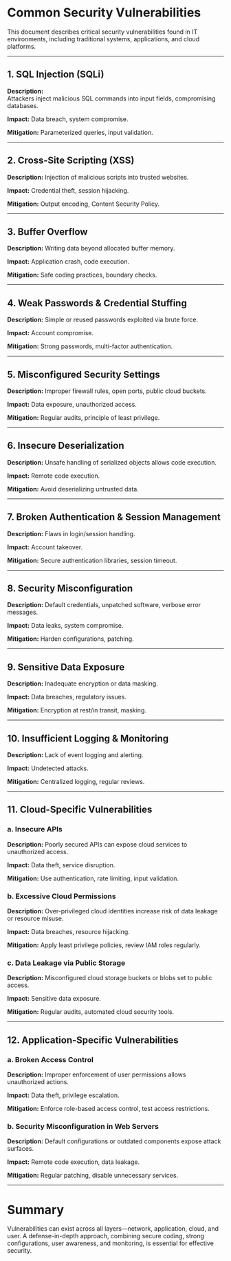 # Common Security Vulnerabilities

This document describes critical security vulnerabilities found in IT environments, including traditional systems, applications, and cloud platforms.

---

## 1. SQL Injection (SQLi)

**Description:**  
Attackers inject malicious SQL commands into input fields, compromising databases.

**Impact:** Data breach, system compromise.

**Mitigation:** Parameterized queries, input validation.

---

## 2. Cross-Site Scripting (XSS)

**Description:** Injection of malicious scripts into trusted websites.

**Impact:** Credential theft, session hijacking.

**Mitigation:** Output encoding, Content Security Policy.

---

## 3. Buffer Overflow

**Description:** Writing data beyond allocated buffer memory.

**Impact:** Application crash, code execution.

**Mitigation:** Safe coding practices, boundary checks.

---

## 4. Weak Passwords & Credential Stuffing

**Description:** Simple or reused passwords exploited via brute force.

**Impact:** Account compromise.

**Mitigation:** Strong passwords, multi-factor authentication.

---

## 5. Misconfigured Security Settings

**Description:** Improper firewall rules, open ports, public cloud buckets.

**Impact:** Data exposure, unauthorized access.

**Mitigation:** Regular audits, principle of least privilege.

---

## 6. Insecure Deserialization

**Description:** Unsafe handling of serialized objects allows code execution.

**Impact:** Remote code execution.

**Mitigation:** Avoid deserializing untrusted data.

---

## 7. Broken Authentication & Session Management

**Description:** Flaws in login/session handling.

**Impact:** Account takeover.

**Mitigation:** Secure authentication libraries, session timeout.

---

## 8. Security Misconfiguration

**Description:** Default credentials, unpatched software, verbose error messages.

**Impact:** Data leaks, system compromise.

**Mitigation:** Harden configurations, patching.

---

## 9. Sensitive Data Exposure

**Description:** Inadequate encryption or data masking.

**Impact:** Data breaches, regulatory issues.

**Mitigation:** Encryption at rest/in transit, masking.

---

## 10. Insufficient Logging & Monitoring

**Description:** Lack of event logging and alerting.

**Impact:** Undetected attacks.

**Mitigation:** Centralized logging, regular reviews.

---

## 11. Cloud-Specific Vulnerabilities

### a. Insecure APIs

**Description:** Poorly secured APIs can expose cloud services to unauthorized access.

**Impact:** Data theft, service disruption.

**Mitigation:** Use authentication, rate limiting, input validation.

### b. Excessive Cloud Permissions

**Description:** Over-privileged cloud identities increase risk of data leakage or resource misuse.

**Impact:** Data breaches, resource hijacking.

**Mitigation:** Apply least privilege policies, review IAM roles regularly.

### c. Data Leakage via Public Storage

**Description:** Misconfigured cloud storage buckets or blobs set to public access.

**Impact:** Sensitive data exposure.

**Mitigation:** Regular audits, automated cloud security tools.

---

## 12. Application-Specific Vulnerabilities

### a. Broken Access Control

**Description:** Improper enforcement of user permissions allows unauthorized actions.

**Impact:** Data theft, privilege escalation.

**Mitigation:** Enforce role-based access control, test access restrictions.

### b. Security Misconfiguration in Web Servers

**Description:** Default configurations or outdated components expose attack surfaces.

**Impact:** Remote code execution, data leakage.

**Mitigation:** Regular patching, disable unnecessary services.

---

# Summary

Vulnerabilities can exist across all layers—network, application, cloud, and user. A defense-in-depth approach, combining secure coding, strong configurations, user awareness, and monitoring, is essential for effective security.

